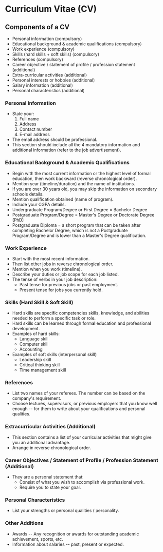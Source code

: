 # Curriculum Vitae (CV)

## Components of a CV

* Personal information (compulsory)
* Educational background & academic qualifications (compulsory)
* Work experience (compulsory)
* Skills (hard skills + soft skills) (compulsory)
* References (compulsory)
* Career objective / statement of profile / profession statement (additional)
* Extra-curricular activities (additional)
* Personal interests or hobbies (additional)
* Salary information (additional)
* Personal characteristics (additional)

### Personal Information

* State your:
  1. Full name
  2. Address
  3. Contact number
  4. E-mail address
* The email address should be professional.
* This section should include all the 4 mandatory information and additional information (refer to the job advertisement).

### Educational Background & Academic Qualifications

* Begin with the most current information or the highest level of formal education, then work backward (reverse chronological order).
* Mention year (timeline/duration) and the name of institutions.
* If you are over 30 years old, you may skip the information on secondary schools details.
* Mention qualification obtained (name of program).
* Include your CGPA details.
* Undergraduate Program/Degree or First Degree = Bachelor Degree
* Postgraduate Program/Degree = Master's Degree or Doctorate Degree (PhD)
* Postgraduate Diploma = a short program that can be taken after completing Bachelor Degree, which is not a Postgraduate Program/Degree and is lower than a Master's Degree qualification.

### Work Experience

* Start with the most recent information.
* Then list other jobs in reverse chronological order.
* Mention when you work (timeline).
* Describe your duties or job scope for each job listed.
* The tense of verbs in your job description:
  * Past tense for previous jobs or past employment.
  * Present tense for jobs you currently hold.

### Skills (Hard Skill & Soft Skill)

* Hard skills are specific competencies skills, knowledge, and abilities needed to perform a specific task or role.
* Hard skills can be learned through formal education and professional development.
* Examples of hard skills:
  * Language skill
  * Computer skill
  * Accounting
* Examples of soft skills (interpersonal skill)
  * Leadership skill
  * Critical thinking skill
  * Time management skill

### References

* List two names of your referees. The number can be based on the company's requirement.
* Choose lectures, supervisors, or previous employers that you know well enough -- for them to write about your qualifications and personal qualities.

### Extracurricular Activities (Additional)

* This section contains a list of your curricular activities that might give you an additional advantage.
* Arrange in reverse chronological order.

### Career Objectives / Statement of Profile / Profession Statement (Additional)

* They are a personal statement that:
  * Consist of what you wish to accomplish via professional work.
  * Require you to state your goal.

### Personal Characteristics

* List your strengths or personal qualities / personality.

### Other Additions

* Awards -- Any recognition or awards for outstanding academic achievement, sports, etc.
* Information about salaries -- past, present or expected.